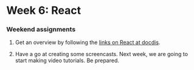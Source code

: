# Week 6: React

### Weekend assignments

1. Get an overview by following the [links on React at docdis](https://github.com/docdis/learn-react).

2. Have a go at creating some screencasts. Next week, we are going to start making video tutorials. Be prepared.


